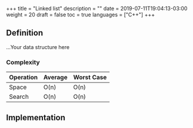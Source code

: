 +++
title = "Linked list"
description = ""
date = 2019-07-11T19:04:13-03:00
weight = 20
draft = false
toc = true
languages = ["C++"]
+++
<h2 class="title is-4"> Definition </h2>

...Your data structure here

<div class="container has-text-centered">
<h3 class="title is-5 margin_top"> Complexity </h3>

<table class="table is-striped is-bordered center" >
    <thead>
        <tr>
            <th>Operation</th>
            <th>Average</th> 
            <th>Worst Case</th>
        </tr>
    </thead>
    <tbody>
        <tr>
            <td>Space</td>
            <td>O(n)</td> 
            <td>O(n)</td>
        </tr>
        <tr>
            <td>Search</td>
            <td>O(n)</td> 
            <td>O(n)</td>
        </tr>
    </tbody>
</table>
</div>

<h2 class="title is-4 margin_top"> Implementation </h2>